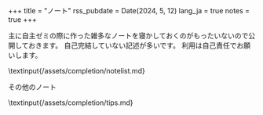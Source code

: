 +++
title = "ノート"
rss_pubdate = Date(2024, 5, 12)
lang_ja = true
notes = true
+++

主に自主ゼミの際に作った雑多なノートを寝かしておくのがもったいないので公開しておきます。
自己完結していない記述が多いです。
利用は自己責任でお願いします。

\textinput{/assets/completion/notelist.md}

その他のノート

\textinput{/assets/completion/tips.md}